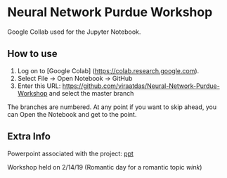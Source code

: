 # Neural Network Purdue Workshop
Google Collab used for the Jupyter Notebook. 

## How to use
1) Log on to [Google Colab] (https://colab.research.google.com). 
2) Select File -> Open Notebook -> GitHub
3) Enter this URL: https://github.com/viraatdas/Neural-Network-Purdue-Workshop and select the master branch 

The branches are numbered. At any point if you want to skip ahead, you can Open the Notebook and get to the point. 

## Extra Info
Powerpoint associated with the project: [ppt](https://docs.google.com/presentation/d/1Ao27JRwM8SU6QpsXAr5-lV-Nd8kB120MCEj30wRNgPo/edit#slide=id.p2)

Workshop held on 2/14/19 (Romantic day for a romantic topic *wink*)

